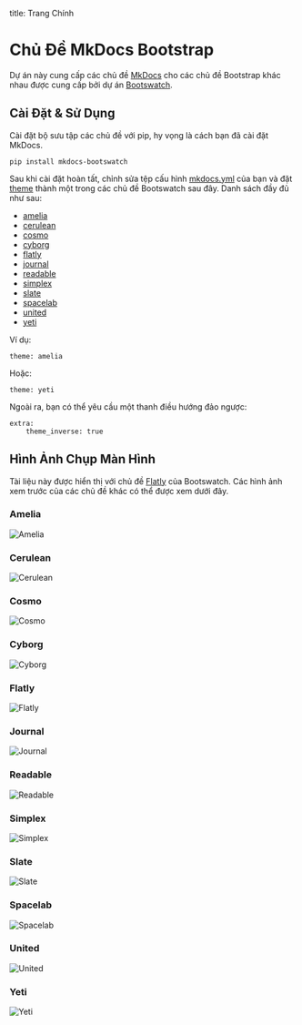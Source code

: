title: Trang Chính

# Chủ Đề MkDocs Bootstrap

Dự án này cung cấp các chủ đề [MkDocs](http://www.mkdocs.org) cho các chủ đề Bootstrap khác nhau được cung cấp bởi dự án [Bootswatch](https://bootswatch.com/).

## Cài Đặt & Sử Dụng

Cài đặt bộ sưu tập các chủ đề với pip, hy vọng là cách bạn đã cài đặt MkDocs.

    pip install mkdocs-bootswatch

Sau khi cài đặt hoàn tất, chỉnh sửa tệp cấu hình [mkdocs.yml](http://www.mkdocs.org/user-guide/configuration/) của bạn và đặt [theme](http://www.mkdocs.org/user-guide/configuration/#theme) thành một trong các chủ đề Bootswatch sau đây. Danh sách đầy đủ như sau:

- [amelia](#amelia)
- [cerulean](#cerulean)
- [cosmo](#cosmo)
- [cyborg](#cyborg)
- [flatly](#flatly)
- [journal](#journal)
- [readable](#readable)
- [simplex](#simplex)
- [slate](#slate)
- [spacelab](#spacelab)
- [united](#united)
- [yeti](#yeti)

Ví dụ:

    theme: amelia

Hoặc:

    theme: yeti

Ngoài ra, bạn có thể yêu cầu một thanh điều hướng đảo ngược:

    extra:
        theme_inverse: true

## Hình Ảnh Chụp Màn Hình

Tài liệu này được hiển thị với chủ đề [Flatly](#flatly) của Bootswatch. Các hình ảnh xem trước của các chủ đề khác có thể được xem dưới đây.

### Amelia

![Amelia](/screenshots/amelia.png)

### Cerulean

![Cerulean](/screenshots/cerulean.png)

### Cosmo

![Cosmo](/screenshots/cosmo.png)

### Cyborg

![Cyborg](/screenshots/cyborg.png)

### Flatly

![Flatly](/screenshots/flatly.png)

### Journal

![Journal](/screenshots/journal.png)

### Readable

![Readable](/screenshots/readable.png)

### Simplex

![Simplex](/screenshots/simplex.png)

### Slate

![Slate](/screenshots/slate.png)

### Spacelab

![Spacelab](/screenshots/spacelab.png)

### United

![United](/screenshots/united.png)

### Yeti

![Yeti](/screenshots/yeti.png)

[Mkdocs]: http://www.mkdocs.org
[mkdocs.yml]: http://www.mkdocs.org/user-guide/configuration/
[theme]: http://www.mkdocs.org/user-guide/configuration/#theme
[documentation]: http://mkdocs.github.io/mkdocs-bootstrap/
[Bootswatch]: https://bootswatch.com/
